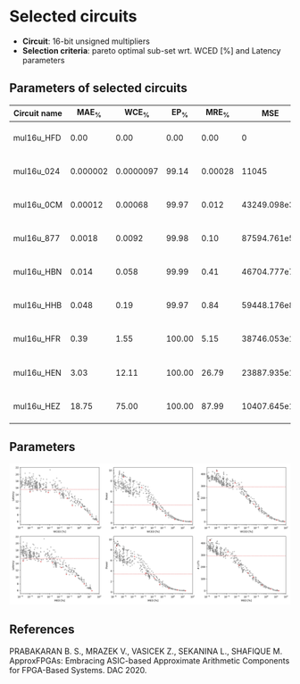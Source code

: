
Selected circuits
===================
 - **Circuit**: 16-bit unsigned multipliers
 - **Selection criteria**: pareto optimal sub-set wrt. WCED [%] and Latency parameters

Parameters of selected circuits
----------------------------

| Circuit name | MAE<sub>%</sub> | WCE<sub>%</sub> | EP<sub>%</sub> | MRE<sub>%</sub> | MSE | Power<sub>W</sub> | Delay<sub>ns</sub> | LUTs | Download |
| --- |  --- | --- | --- | --- | --- | --- | --- | --- | --- |
| mul16u_HFD | 0.00 | 0.00 | 0.00 | 0.00 | 0 | 3.4 | 15 | 292 |  [[Verilog](mul16u_HFD.v)] [[Verilog<sub>PDK45</sub>](mul16u_HFD_pdk45.v)] [[C](mul16u_HFD.c)] |
| mul16u_024 | 0.000002 | 0.0000097 | 99.14 | 0.00028 | 11045 | 8.8 | 15 | 426 |  [[Verilog](mul16u_024.v)] [[Verilog<sub>PDK45</sub>](mul16u_024_pdk45.v)] [[C](mul16u_024.c)] |
| mul16u_0CM | 0.00012 | 0.00068 | 99.97 | 0.012 | 43249.098e3 | 6.7 | 15 | 326 |  [[Verilog](mul16u_0CM.v)] [[Verilog<sub>PDK45</sub>](mul16u_0CM_pdk45.v)] [[C](mul16u_0CM.c)] |
| mul16u_877 | 0.0018 | 0.0092 | 99.98 | 0.10 | 87594.761e5 | 3.6 | 14 | 214 |  [[Verilog](mul16u_877.v)] [[Verilog<sub>PDK45</sub>](mul16u_877_pdk45.v)] [[C](mul16u_877.c)] |
| mul16u_HBN | 0.014 | 0.058 | 99.99 | 0.41 | 46704.777e7 | 2.6 | 13 | 148 |  [[Verilog](mul16u_HBN.v)] [[Verilog<sub>PDK45</sub>](mul16u_HBN_pdk45.v)] [[C](mul16u_HBN.c)] |
| mul16u_HHB | 0.048 | 0.19 | 99.97 | 0.84 | 59448.176e8 | 1.4 | 11 | 115 |  [[Verilog](mul16u_HHB.v)] [[Verilog<sub>PDK45</sub>](mul16u_HHB_pdk45.v)] [[C](mul16u_HHB.c)] |
| mul16u_HFR | 0.39 | 1.55 | 100.00 | 5.15 | 38746.053e10 | 0.69 | 10 | 47 |  [[Verilog](mul16u_HFR.v)] [[Verilog<sub>PDK45</sub>](mul16u_HFR_pdk45.v)] [[C](mul16u_HFR.c)] |
| mul16u_HEN | 3.03 | 12.11 | 100.00 | 26.79 | 23887.935e12 | 0.36 | 8.0 | 15 |  [[Verilog](mul16u_HEN.v)] [[Verilog<sub>PDK45</sub>](mul16u_HEN_pdk45.v)] [[C](mul16u_HEN.c)] |
| mul16u_HEZ | 18.75 | 75.00 | 100.00 | 87.99 | 10407.645e14 | 0.25 | 6.0 | 1.0 |  [[Verilog](mul16u_HEZ.v)] [[Verilog<sub>PDK45</sub>](mul16u_HEZ_pdk45.v)] [[C](mul16u_HEZ.c)] |
    
Parameters
--------------
![Parameters figure](fig.png)

References
--------------
PRABAKARAN B. S., MRAZEK V., VASICEK Z., SEKANINA L., SHAFIQUE M. ApproxFPGAs: Embracing ASIC-based Approximate Arithmetic Components for FPGA-Based Systems. DAC 2020.

             